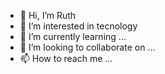 - 👋 Hi, I’m Ruth
- 👀 I’m interested in tecnology
- 🌱 I’m currently learning ...
- 💞️ I’m looking to collaborate on ...
- 📫 How to reach me ...

<!---
Ruthfmg/Ruthfmg is a ✨ special ✨ repository because its `README.md` (this file) appears on your GitHub profile.
You can click the Preview link to take a look at your changes.
--->
